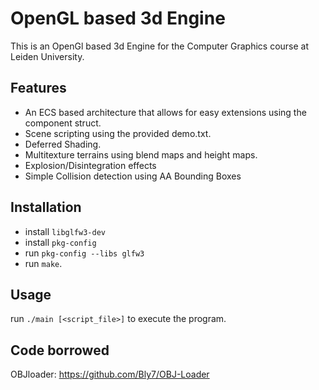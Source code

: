 # OpenGL based 3d Engine #
This is an OpenGl based 3d Engine for the Computer Graphics course at Leiden University.

## Features ##
- An ECS based architecture that allows for easy extensions using the component struct.
- Scene scripting using the provided demo.txt.
- Deferred Shading.
- Multitexture terrains using blend maps and height maps.
- Explosion/Disintegration effects
- Simple Collision detection using AA Bounding Boxes

## Installation ##
- install `libglfw3-dev` 
- install `pkg-config` 
- run `pkg-config --libs glfw3` 
- run `make`.

## Usage ##
run `./main [<script_file>]` to execute the program.

## Code borrowed ##

OBJloader:
  https://github.com/Bly7/OBJ-Loader
